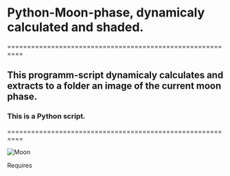# Python-Moon-phase, dynamicaly calculated and shaded.
==========================================================

## This programm-script dynamicaly calculates and extracts to a folder an image of the current moon phase.

### This is a Python script.
==========================================================

![Moon](https://github.com/nikospag/bash-moon-phase/blob/master/sample/phase.png)

Requires
